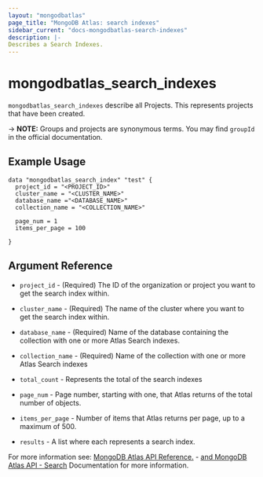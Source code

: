 ```yaml
---
layout: "mongodbatlas"
page_title: "MongoDB Atlas: search indexes"
sidebar_current: "docs-mongodbatlas-search-indexes"
description: |-
Describes a Search Indexes.
---
```


# mongodbatlas_search_indexes

`mongodbatlas_search_indexes` describe all Projects. This represents projects that have been created.

-> **NOTE:** Groups and projects are synonymous terms. You may find `groupId` in the official documentation.


## Example Usage

```hcl
data "mongodbatlas_search_index" "test" {
  project_id = "<PROJECT_ID>"
  cluster_name = "<CLUSTER_NAME>"
  database_name ="<DATABASE_NAME>"
  collection_name = "<COLLECTION_NAME>"
  
  page_num = 1
  items_per_page = 100
  
}
```

## Argument Reference

* `project_id` - (Required) The ID of the organization or project you want to get the search index within.
* `cluster_name` - (Required) The name of the cluster where you want to get the search index within.
* `database_name` - (Required) Name of the database containing the collection with one or more Atlas Search indexes.
* `collection_name` - (Required) Name of the collection with one or more Atlas Search indexes
* `total_count` - Represents the total of the search indexes

* `page_num` - Page number, starting with one, that Atlas returns of the total number of objects.
  
* `items_per_page` - Number of items that Atlas returns per page, up to a maximum of 500.
* `results` - A list where each represents a search index.



For more information see: [MongoDB Atlas API Reference.](https://docs.atlas.mongodb.com/atlas-search/) - [and MongoDB Atlas API - Search](https://docs.atlas.mongodb.com/reference/api/atlas-search/) Documentation for more information.
